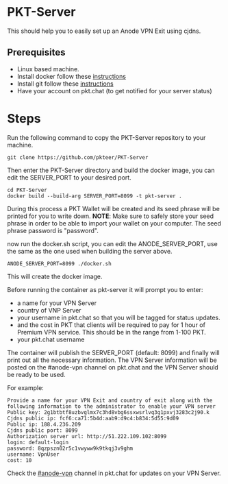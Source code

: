 # PKT-Server

This should help you to easily set up an Anode VPN Exit using cjdns.

## Prerequisites
- Linux based machine.
- Install docker follow these [instructions](https://docs.docker.com/engine/install/)
- Install git follow these [instructions](https://git-scm.com/book/en/v2/Getting-Started-Installing-Git)
- Have your account on pkt.chat (to get notified for your server status)

# Steps

Run the following command to copy the PKT-Server repository to your machine.

```git clone https://github.com/pkteer/PKT-Server```


Then enter the PKT-Server directory and build the docker image, you can edit the SERVER_PORT to your desired port.
```
cd PKT-Server
docker build --build-arg SERVER_PORT=8099 -t pkt-server .
```

During this process a PKT Wallet will be created and its seed phrase will be printed for you to write down.
**NOTE**: Make sure to safely store your seed phrase in order to be able to import your wallet on your computer.
The seed phrase password is "password".

now run the docker.sh script, you can edit the ANODE_SERVER_PORT, use the same as the one used when building the server above.
```
ANODE_SERVER_PORT=8099 ./docker.sh
```

This will create the docker image.

Before running the container as pkt-server it will prompt you to enter:
* a name for your VPN Server
* country of VNP Server
* your username in pkt.chat so that you will be tagged for status updates.
* and the cost in PKT that clients will be required to pay for 1 hour of Premium VPN service. This should be in the range from 1-100 PKT.
* your pkt.chat username

The container will publish the SERVER_PORT (default: 8099) and finally will print out all the necessary information. The VPN Server information will be posted on the #anode-vpn channel on pkt.chat and the VPN Server should be ready to be used.

For example:

```
Provide a name for your VPN Exit and country of exit along with the following information to the administrator to enable your VPN server
Public key: 2g1btbtf8uzbvglmx7c3hd8vbg6ssxwsrlvq3g1pxvj3283c2j90.k
Cjdns public ip: fcf6:ca71:5b4d:aab9:d9c4:b834:5d55:9d09
Public ip: 188.4.236.209
Cjdns public port: 8099
Authorization server url: http://51.222.109.102:8099
login: default-login
password: 8qzpszn02r5c1vwyww9k9tkqj3v9ghm
username: VpnUser
cost: 10
```

Check the [#anode-vpn](https://pkt.chat/pkt/channels/anode-vpn) channel in pkt.chat for updates on your VPN Server.

